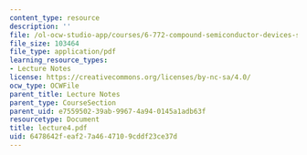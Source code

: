 ```yaml
---
content_type: resource
description: ''
file: /ol-ocw-studio-app/courses/6-772-compound-semiconductor-devices-spring-2003/6478642feaf27a4647109cddf23ce37d_lecture4.pdf
file_size: 103464
file_type: application/pdf
learning_resource_types:
- Lecture Notes
license: https://creativecommons.org/licenses/by-nc-sa/4.0/
ocw_type: OCWFile
parent_title: Lecture Notes
parent_type: CourseSection
parent_uid: e7559502-39ab-9967-4a94-0145a1adb63f
resourcetype: Document
title: lecture4.pdf
uid: 6478642f-eaf2-7a46-4710-9cddf23ce37d
---
```

